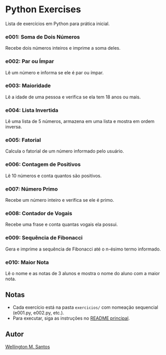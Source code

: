 # Python Exercises

Lista de exercícios em Python para prática inicial.

### e001: Soma de Dois Números
Recebe dois números inteiros e imprime a soma deles.

### e002: Par ou Ímpar
Lê um número e informa se ele é par ou ímpar.

### e003: Maioridade
Lê a idade de uma pessoa e verifica se ela tem 18 anos ou mais.

### e004: Lista Invertida
Lê uma lista de 5 números, armazena em uma lista e mostra em ordem inversa.

### e005: Fatorial
Calcula o fatorial de um número informado pelo usuário.

### e006: Contagem de Positivos
Lê 10 números e conta quantos são positivos.

### e007: Número Primo
Recebe um número inteiro e verifica se ele é primo.

### e008: Contador de Vogais
Recebe uma frase e conta quantas vogais ela possui.

### e009: Sequência de Fibonacci
Gera e imprime a sequência de Fibonacci até o n-ésimo termo informado.

### e010: Maior Nota
Lê o nome e as notas de 3 alunos e mostra o nome do aluno com a maior nota.

## Notas
- Cada exercício está na pasta `exercicios/` com nomeação sequencial (e001.py, e002.py, etc.).
- Para executar, siga as instruções no [README principal](../README.md).

## Autor
[Wellington M. Santos](https://www.linkedin.com/in/wellington-moreira-santos/)